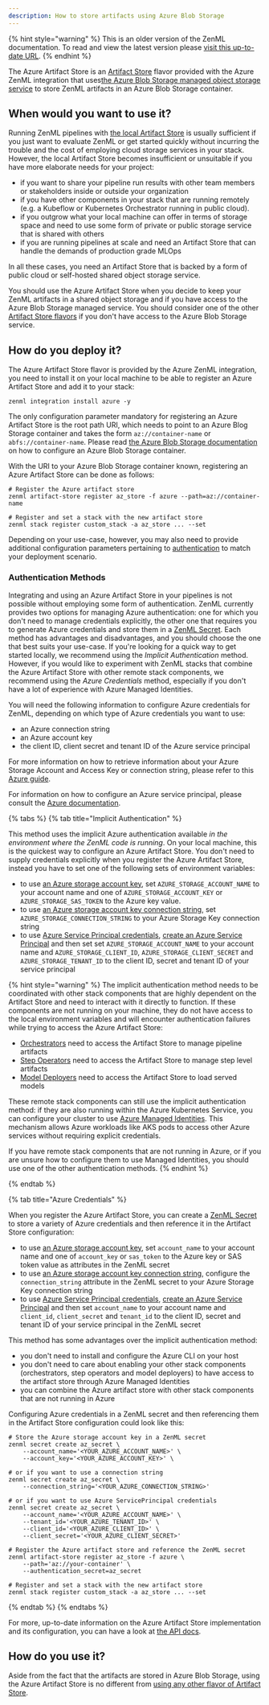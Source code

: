 ```yaml
---
description: How to store artifacts using Azure Blob Storage
---
```


{% hint style="warning" %}
This is an older version of the ZenML documentation. To read and view the latest version please [visit this up-to-date URL](https://docs.zenml.io).
{% endhint %}


The Azure Artifact Store is an [Artifact Store](./artifact-stores.md) flavor 
provided with the Azure ZenML integration that uses[the Azure Blob Storage managed object storage service](https://azure.microsoft.com/en-us/services/storage/blobs/)
to store ZenML artifacts in an Azure Blob Storage container.

## When would you want to use it?

Running ZenML pipelines with [the local Artifact Store](./local.md) is usually
sufficient if you just want to evaluate ZenML or get started quickly without
incurring the trouble and the cost of employing cloud storage services in your
stack. However, the local Artifact Store becomes insufficient or unsuitable if
you have more elaborate needs for your project:

* if you want to share your pipeline run results with other team members or
stakeholders inside or outside your organization
* if you have other components in your stack that are running remotely (e.g. a
Kubeflow or Kubernetes Orchestrator running in public cloud).
* if you outgrow what your local machine can offer in terms of storage space and
need to use some form of private or public storage service that is shared with
others
* if you are running pipelines at scale and need an Artifact Store that can
handle the demands of production grade MLOps

In all these cases, you need an Artifact Store that is backed by a form of
public cloud or self-hosted shared object storage service.

You should use the Azure Artifact Store when you decide to keep your ZenML
artifacts in a shared object storage and if you have access to the Azure Blob
Storage managed service. You should consider one of the other 
[Artifact Store flavors](./artifact-stores.md#artifact-store-flavors)
if you don't have access to the Azure Blob Storage service.

## How do you deploy it?

The Azure Artifact Store flavor is provided by the Azure ZenML integration, you
need to install it on your local machine to be able to register an Azure
Artifact Store and add it to your stack:

```shell
zenml integration install azure -y
```

The only configuration parameter mandatory for registering an Azure Artifact
Store is the root path URI, which needs to point to an Azure Blog Storage
container and takes the form `az://container-name` or `abfs://container-name`.
Please read [the Azure Blob Storage documentation](https://docs.microsoft.com/en-us/azure/storage/blobs/storage-quickstart-blobs-portal)
on how to configure an Azure Blob Storage container.

With the URI to your Azure Blob Storage container known, registering an Azure
Artifact Store can be done as follows:

```shell
# Register the Azure artifact store
zenml artifact-store register az_store -f azure --path=az://container-name

# Register and set a stack with the new artifact store
zenml stack register custom_stack -a az_store ... --set
```

Depending on your use-case, however, you may also need to provide additional
configuration parameters pertaining to [authentication](#authentication-methods)
to match your deployment scenario.

### Authentication Methods

Integrating and using an Azure Artifact Store in your pipelines is not
possible without employing some form of authentication. ZenML currently provides
two options for managing Azure authentication: one for which you don't need to
manage credentials explicitly, the other one that requires you to generate
Azure credentials and store them in a
[ZenML Secret](../../starter-guide/production-fundamentals/secrets-management.md). Each
method has advantages and disadvantages, and you should choose the one that
best suits your use-case. If you're looking for a quick way to get started
locally, we recommend using the *Implicit Authentication* method. However, if
you would like to experiment with ZenML stacks that combine the Azure Artifact
Store with other remote stack components, we recommend using the
*Azure Credentials* method, especially if you don't have a lot of experience
with Azure Managed Identities.

You will need the following information to configure Azure credentials for
ZenML, depending on which type of Azure credentials you want to use:

* an Azure connection string
* an Azure account key
* the client ID, client secret and tenant ID of the Azure service principal

For more information on how to retrieve information about your Azure Storage
Account and Access Key or connection string, please refer to this
[Azure guide](https://docs.microsoft.com/en-us/azure/storage/blobs/storage-quickstart-blobs-python?tabs=environment-variable-windows#copy-your-credentials-from-the-azure-portal).

For information on how to configure an Azure service principal, please consult
the [Azure documentation](https://docs.microsoft.com/en-us/azure/active-directory/develop/howto-create-service-principal-portal).

{% tabs %}
{% tab title="Implicit Authentication" %}

This method uses the implicit Azure authentication available _in the environment
where the ZenML code is running_. On your local machine, this is the quickest
way to configure an Azure Artifact Store. You don't need to supply credentials
explicitly when you register the Azure Artifact Store, instead you have to set
one of the following sets of environment variables:

* to use [an Azure storage account key](https://learn.microsoft.com/en-us/azure/storage/common/storage-account-keys-manage),
set `AZURE_STORAGE_ACCOUNT_NAME` to your account name and one of
`AZURE_STORAGE_ACCOUNT_KEY` or `AZURE_STORAGE_SAS_TOKEN` to the Azure key value.
* to use [an Azure storage account key connection string](https://learn.microsoft.com/en-us/azure/storage/common/storage-account-keys-manage),
set `AZURE_STORAGE_CONNECTION_STRING` to your Azure Storage Key connection
string
* to use [Azure Service Principal credentials](https://learn.microsoft.com/en-us/azure/active-directory/develop/app-objects-and-service-principals),
[create an Azure Service Principal](https://learn.microsoft.com/en-us/azure/active-directory/develop/howto-create-service-principal-portal)
and then set set `AZURE_STORAGE_ACCOUNT_NAME` to your account name and
`AZURE_STORAGE_CLIENT_ID`, `AZURE_STORAGE_CLIENT_SECRET` and
`AZURE_STORAGE_TENANT_ID` to the client ID, secret and tenant ID of your
service principal

{% hint style="warning" %}
The implicit authentication method needs to be coordinated with other stack
components that are highly dependent on the Artifact Store and need to interact
with it directly to function. If these components are not running on your
machine, they do not have access to the local environment variables and
will encounter authentication failures while trying to access the Azure Artifact
Store:

* [Orchestrators](../orchestrators/orchestrators.md) need to access the 
Artifact Store to manage pipeline artifacts
* [Step Operators](../step-operators/step-operators.md) need to access the 
Artifact Store to manage step level artifacts
* [Model Deployers](../model-deployers/model-deployers.md) need to access the 
Artifact Store to load served models

These remote stack components can still use the implicit authentication method:
if they are also running within the Azure Kubernetes Service, you can configure
your cluster to use [Azure Managed Identities](https://docs.microsoft.com/en-us/azure/aks/use-managed-identity).
This mechanism allows Azure workloads like AKS pods to access other Azure
services without requiring explicit credentials.

If you have remote stack components that are not running in Azure, or if
you are unsure how to configure them to use Managed Identities, you should use
one of the other authentication methods.
{% endhint %}

{% endtab %}

{% tab title="Azure Credentials" %}

When you register the Azure Artifact Store, you can create a
[ZenML Secret](../../starter-guide/production-fundamentals/secrets-management.md)
to store a variety of Azure credentials and then reference it in the Artifact
Store configuration:

* to use [an Azure storage account key](https://learn.microsoft.com/en-us/azure/storage/common/storage-account-keys-manage),
set `account_name` to your account name and one of `account_key` or `sas_token`
to the Azure key or SAS token value as attributes in the ZenML secret
* to use [an Azure storage account key connection string](https://learn.microsoft.com/en-us/azure/storage/common/storage-account-keys-manage),
configure the `connection_string` attribute in the ZenML secret to your Azure
Storage Key connection string
* to use [Azure Service Principal credentials](https://learn.microsoft.com/en-us/azure/active-directory/develop/app-objects-and-service-principals),
[create an Azure Service Principal](https://learn.microsoft.com/en-us/azure/active-directory/develop/howto-create-service-principal-portal)
and then set `account_name` to your account name and `client_id`,
`client_secret` and `tenant_id` to the client ID, secret and tenant ID of your
service principal in the ZenML secret

This method has some advantages over the implicit authentication method:

* you don't need to install and configure the Azure CLI on your host
* you don't need to care about enabling your other stack components
(orchestrators, step operators and model deployers) to have access to the
artifact store through Azure Managed Identities
* you can combine the Azure artifact store with other stack components that are
not running in Azure

Configuring Azure credentials in a ZenML secret and then referencing them in the
Artifact Store configuration could look like this:

```shell
# Store the Azure storage account key in a ZenML secret
zenml secret create az_secret \
    --account_name='<YOUR_AZURE_ACCOUNT_NAME>' \
    --account_key='<YOUR_AZURE_ACCOUNT_KEY>' \

# or if you want to use a connection string
zenml secret create az_secret \
    --connection_string='<YOUR_AZURE_CONNECTION_STRING>'

# or if you want to use Azure ServicePrincipal credentials
zenml secret create az_secret \
    --account_name='<YOUR_AZURE_ACCOUNT_NAME>' \
    --tenant_id='<YOUR_AZURE_TENANT_ID>' \
    --client_id='<YOUR_AZURE_CLIENT_ID>' \
    --client_secret='<YOUR_AZURE_CLIENT_SECRET>'

# Register the Azure artifact store and reference the ZenML secret
zenml artifact-store register az_store -f azure \
    --path='az://your-container' \
    --authentication_secret=az_secret

# Register and set a stack with the new artifact store
zenml stack register custom_stack -a az_store ... --set
```

{% endtab %}
{% endtabs %}

For more, up-to-date information on the Azure Artifact Store implementation and
its configuration, you can have a look at [the API docs](https://apidocs.zenml.io/latest/integration_code_docs/integrations-azure/#zenml.integrations.azure.artifact_stores).

## How do you use it?

Aside from the fact that the artifacts are stored in Azure Blob Storage,
using the Azure Artifact Store is no different from [using any other flavor of Artifact Store](./artifact-stores.md#how-to-use-it).

